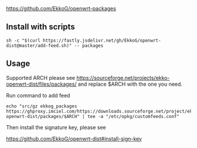 https://github.com/EkkoG/openwrt-packages

## Install with scripts

```
sh -c "$(curl https://fastly.jsdelivr.net/gh/EkkoG/openwrt-dist@master/add-feed.sh)" -- packages
```

## Usage

Supported ARCH please see https://sourceforge.net/projects/ekko-openwrt-dist/files/packages/ and replace $ARCH with the one you need.

Run command to add feed

```
echo "src/gz ekkog_packages https://ghproxy.imciel.com/https://downloads.sourceforge.net/project/ekko-openwrt-dist/packages/$ARCH" | tee -a "/etc/opkg/customfeeds.conf"
```

Then install the signature key, please see

https://github.com/EkkoG/openwrt-dist#install-sign-key
